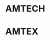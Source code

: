 <!-- multilangual suffix: en, ru -->
<!-- no suffix: ru -->


<!-- [en] -->
# AMTECH


<!-- [ru] -->
# АМТЕХ


